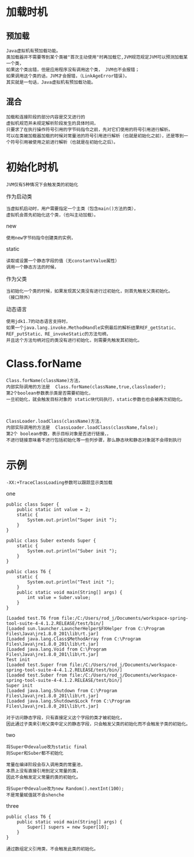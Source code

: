 

# 加载时机

## 预加载

	Java虚拟机有预加载功能。
	类加载器并不需要等到某个类被"首次主动使用"时再加载它,JVM规范规定JVM可以预测加载某一个类，
	如果这个类出错，但是应用程序没有调用这个类， JVM也不会报错；
	如果调用这个类的话，JVM才会报错，（LinkAgeError错误)。
	其实就是一句话，Java虚拟机有预加载功能。
  
  
## 混合

	加载和连接阶段的部分内容是交叉进行的
    虚拟机规范并未规定解析阶段发生的具体时间，
    只要求了在执行操作符号引用的字节码指令之前，先对它们使用的符号引用进行解析。
    可以在类被加载器加载的时候对常量池的符号引用进行解析（也就是初始化之前），还是等到一个符号引用被使用之前进行解析（也就是在初始化之后）。	
 
# 初始化时机
	

	JVM仅有5种情况下会触发类的初始化	
	
作为启动类

	当虚拟机启动时，用户需要指定一个主类（包含main()方法的类），
	虚拟机会首先初始化这个类，（也叫主动加载）。

new

    使用new字节码指令创建类的实例，

static

    读取或设置一个静态字段的值（无constantValue属性）
    调用一个静态方法的时候，
    
        
作为父类

	当初始化一个类的时候，如果发现其父类没有进行过初始化，则首先触发父类初始化。
	（接口除外）


动态语言

    使用jdk1.7的动态语言支持时，
    如果一个java.lang.invoke.MethodHandle实例最后的解析结果REF_getStatic、REF_putStatic、RE_invokeStatic的方法句柄，
    并且这个方法句柄对应的类没有进行初始化，则需要先触发其初始化。
	
	
# Class.forName

	Class.forName(className)方法，
	内部实际调用的方法是  Class.forName(className,true,classloader);
	第2个boolean参数表示类是否需要初始化，  
	一旦初始化，就会触发目标对象的 static块代码执行，static参数也也会被再次初始化。



	ClassLoader.loadClass(className)方法，
	内部实际调用的方法是  ClassLoader.loadClass(className,false);
	第2个 boolean参数，表示目标对象是否进行链接，，
	不进行链接意味着不进行包括初始化等一些列步骤，那么静态块和静态对象就不会得到执行


	
    
# 示例

	-XX:+TraceClassLoading参数可以跟踪显示类加载

one

```
public class Super {
    public static int value = 2;
    static {
        System.out.println("Super init ");
    }
}

public class Suber extends Super {
    static {
        System.out.println("Suber init ");
    }
}

public class T6 {
    static {
        System.out.println("Test init ");
    }
    public static void main(String[] args) {
        int value = Suber.value;
    }
}

[Loaded test.T6 from file:/C:/Users/rod_j/Documents/workspace-spring-tool-suite-4-4.1.2.RELEASE/test/bin/]
[Loaded sun.launcher.LauncherHelper$FXHelper from C:\Program Files\Java\jre1.8.0_201\lib\rt.jar]
[Loaded java.lang.Class$MethodArray from C:\Program Files\Java\jre1.8.0_201\lib\rt.jar]
[Loaded java.lang.Void from C:\Program Files\Java\jre1.8.0_201\lib\rt.jar]
Test init 
[Loaded test.Super from file:/C:/Users/rod_j/Documents/workspace-spring-tool-suite-4-4.1.2.RELEASE/test/bin/]
[Loaded test.Suber from file:/C:/Users/rod_j/Documents/workspace-spring-tool-suite-4-4.1.2.RELEASE/test/bin/]
Super init 
[Loaded java.lang.Shutdown from C:\Program Files\Java\jre1.8.0_201\lib\rt.jar]
[Loaded java.lang.Shutdown$Lock from C:\Program Files\Java\jre1.8.0_201\lib\rt.jar]

对于访问静态字段，只有直接定义这个字段的类才被初始化，
因此通过子类来引用父类中定义的静态字段，只会触发父类的初始化而不会触发子类的初始化。

```




two
```
将Super中devalue改为static final
则Super和Suber都不初始化

常量在编译阶段会存入调用类的常量池，
本质上没有直接引用到定义常量的类，
因此不会触发定义常量的类的初始化。

将Super中devalue改为new Random().nextInt(100);
不是常量赋值就不会shenche

```
three

```
public class T6 {
    public static void main(String[] args) {
        Super[] supers = new Super[10];
    }
}

通过数组定义引用类，不会触发此类的初始化。
```

